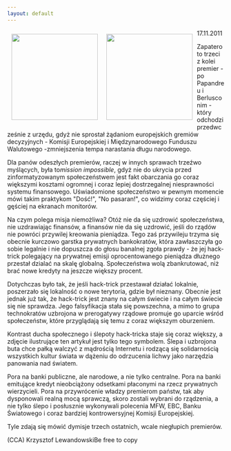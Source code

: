 ```yaml
---
layout: default
---
```

<img src="{{site.baseurl}}\articles\pictures\465.occupyself.jpg" align="left" style="margin: 10px 10px" width="200"><img src="{{site.baseurl}}\articles\pictures\.jpg" align="left" style="margin: 10px 10px" width="200"><!--93--><p>
17.11.2011</p><p>Zapatero to trzeci z kolei premier - po Papandreu i Berlusconim - który odchodzi przedwcześnie z urzędu, gdyż nie sprostał żądaniom europejskich gremiów decyzyjnych - Komisji Europejskiej i Międzynarodowego Funduszu Walutowego -zmniejszenia tempa narastania długu narodowego.</p><p>Dla panów odeszłych premierów, raczej w innych sprawach trzeźwo myślących, była to<i style="padding-top: 0px; padding-right: 0px; padding-bottom: 0px; padding-left: 0px; -webkit-border-horizontal-spacing: 0px; -webkit-border-vertical-spacing: 0px; border-top-width: 0px; border-right-width: 0px; border-bottom-width: 0px; border-left-width: 0px; margin-top: 0px; margin-right: 0px; margin-bottom: 0px; margin-left: 0px; ">mission impossible</i>, gdyż nie do ukrycia przed zinformatyzowanym społeczeństwem jest fakt obarczania go coraz większymi kosztami ogromnej i coraz lepiej dostrzegalnej niesprawności systemu finansowego. Uświadomione społeczeństwo w pewnym momencie mówi takim praktykom "Dość!", "No pasaran!", co widzimy coraz częściej i gęściej na ekranach monitorów.</p><p>Na czym polega misja niemożliwa? Otóż nie da się uzdrowić społeczeństwa, nie uzdrawiając finansów, a finansów nie da się uzdrowić, jeśli do rządów nie powróci przywilej kreowania pieniądza. Tego zaś przywileju trzyma się obecnie kurczowo garstka prywatnych bankokratów, która zawłaszczyła go sobie legalnie i nie dopuszcza do głosu banalnej zgoła prawdy - że jej hack-trick polegający na prywatnej emisji oprocentowanego pieniądza dłużnego przestał dzialać na skalę globalną. Społeczeństwa wolą zbankrutować, niż brać nowe kredyty na jeszcze większy procent.</p><p>Dotychczas było tak, że jeśli hack-trick przestawał działać lokalnie, poszerzało się lokalność o nowe terytoria, gdzie był nieznany. Obecnie jest jednak już tak, że hack-trick jest znany na całym świecie i na całym świecie się nie sprawdza. Jego falsyfikacja stała się powszechna, a mimo to grupa technokratów uzbrojona w prerogatywy rządowe promuje go uparcie wśród społeczeństw, które przyglądają się temu z coraz większym oburzeniem.</p><p>Kontrast ducha społecznego i ślepoty hack-tricka staje się coraz większy, a zdjęcie ilustrujące ten artykuł jest tylko tego symbolem. Ślepa i uzbrojona buta chce pałką walczyć z mądrością Internetu i rodzącą się solidarnością wszystkich kultur świata w dążeniu do odrzucenia lichwy jako narzędzia panowania nad światem.</p><p>Pora na banki publiczne, ale narodowe, a nie tylko centralne. Pora na banki emitujące kredyt nieobciążony odsetkami płaconymi na rzecz prywatnych wierzycieli. Pora na przywrócenie władzy premierom państw, tak aby dysponowali realną mocą sprawczą, skoro zostali wybrani do rządzenia, a nie tylko ślepo i posłusznie wykonywali polecenia MFW, EBC, Banku Światowego i coraz bardziej kontrowersyjnej Komisji Europejskiej.</p><p>Tyle zdają się mówić dymisje trzech ostatnich, wcale niegłupich premierów.</p><p>(CCA) Krzysztof LewandowskiBe free to copy</p>